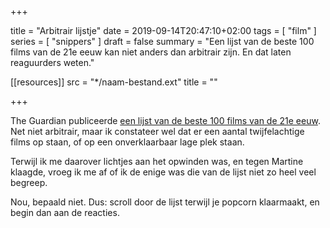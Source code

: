+++

title = "Arbitrair lijstje"
date = 2019-09-14T20:47:10+02:00 
tags = [ "film" ] 
series = [ "snippers" ] 
draft = false
summary = "Een lijst van de beste 100 films van de 21e eeuw kan niet anders dan arbitrair zijn. En dat laten reaguurders weten."

[[resources]]
  src = "*/naam-bestand.ext"
  title = ""


+++

The Guardian publiceerde [een lijst van de beste 100 films van de 21e eeuw](https://www.theguardian.com/film/2019/sep/13/100-best-films-movies-of-the-21st-century). Net niet arbitrair, maar ik constateer wel dat er een aantal twijfelachtige films op staan, of op een onverklaarbaar lage plek staan. 

Terwijl ik me daarover lichtjes aan het opwinden was, en tegen Martine klaagde, vroeg ik me af of ik de enige was die van de lijst niet zo heel veel begreep. 

Nou, bepaald niet. Dus: scroll door de lijst terwijl je popcorn klaarmaakt, en begin dan aan de reacties. 